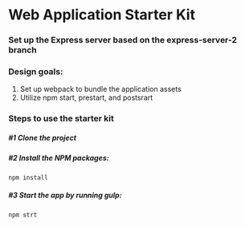 # Web Application Starter Kit

### Set up the Express server based on the express-server-2 branch 

### Design goals:
1. Set up webpack to bundle the application assets
2. Utilize npm start, prestart, and postsrart

### Steps to use the starter kit

##### #1 Clone the project

##### #2 Install the NPM packages:
```
npm install
```

##### #3 Start the app by running gulp:
```
npm strt
```
